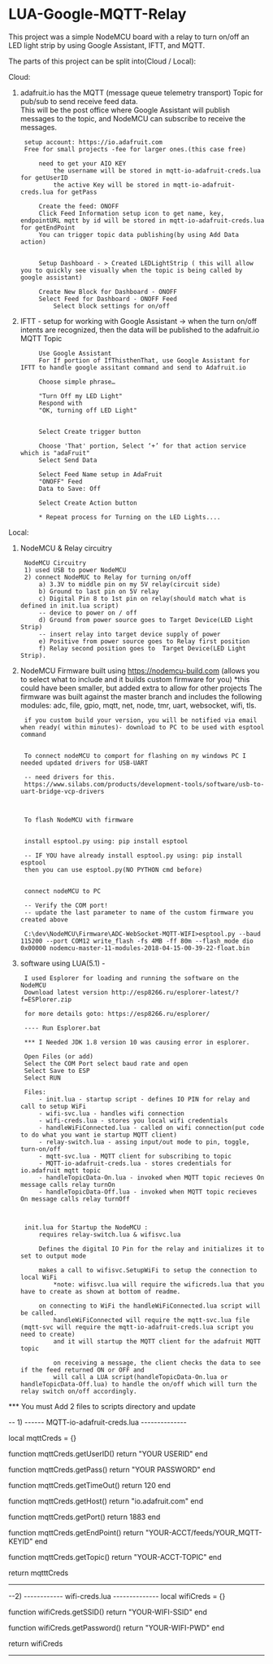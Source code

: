 # LUA-Google-MQTT-Relay

This project was a simple NodeMCU board with a relay to turn on/off an LED light strip by using Google Assistant, IFTT, and MQTT.

The parts of this project can be split into(Cloud / Local):

Cloud: 
1) adafruit.io has the MQTT (message queue telemetry transport) Topic for pub/sub to send receive feed data.  
	This will be the post office where Google Assistant will publish messages to the topic, and NodeMCU can subscribe to receive the messages.
	
		setup account: https://io.adafruit.com
		Free for small projects -fee for larger ones.(this case free)
		
			need to get your AIO KEY
				the username will be stored in mqtt-io-adafruit-creds.lua for getUserID
				the active Key will be stored in mqtt-io-adafruit-creds.lua for getPass
			
			Create the feed: ONOFF
			Click Feed Information setup icon to get name, key, endpointURL mqtt by id will be stored in mqtt-io-adafruit-creds.lua for getEndPoint
			You can trigger topic data publishing(by using Add Data action) 
			
			
			Setup Dashboard - > Created LEDLightStrip ( this will allow you to quickly see visually when the topic is being called by google assistant)
			
			Create New Block for Dashboard - ONOFF
			Select Feed for Dashboard - ONOFF Feed
				Select block settings for on/off
	
	
	
	
2) IFTT - setup for working with Google Assistant -> when the turn on/off intents are recognized, then the data will be published to the adafruit.io MQTT Topic

			Use Google Assistant 
			For If portion of IfThisthenThat, use Google Assistant for IFTT to handle google assitant command and send to Adafruit.io 

			Choose simple phrase…

			"Turn Off my LED Light"
			Respond with
			"OK, turning off LED Light"
			 

			Select Create trigger button

			Choose 'That' portion, Select ‘+’ for that action service which is "adaFruit"
			Select Send Data

			Select Feed Name setup in AdaFruit
			"ONOFF" Feed
			Data to Save: Off

			Select Create Action button

			* Repeat process for Turning on the LED Lights....


Local: 
1) NodeMCU & Relay circuitry

		NodeMCU Circuitry
		1) used USB to power NodeMCU
		2) connect NodeMUC to Relay for turning on/off
			a) 3.3V to middle pin on my 5V relay(circuit side)
			b) Ground to last pin on 5V relay
			c) Digital Pin 8 to 1st pin on relay(should match what is defined in init.lua script)
			-- device to power on / off
			d) Ground from power source goes to Target Device(LED Light Strip)
			-- insert relay into target device supply of power
			e) Positive from power source goes to Relay first position
			f) Relay second position goes to  Target Device(LED Light Strip).




2) NodeMCU Firmware built using https://nodemcu-build.com (allows you to select what to include and it builds custom firmware for you) 
		*this could have been smaller, but added extra to allow for other projects
		The firmware was built against the master branch and includes the following modules: adc, file, gpio, mqtt, net, node, tmr, uart, websocket, wifi, tls.
		
		if you custom build your version, you will be notified via email when ready( within minutes)- download to PC to be used with esptool command
		
		
		To connect nodeMCU to comport for flashing on my windows PC I needed updated drivers for USB-UART
		
		-- need drivers for this.
		https://www.silabs.com/products/development-tools/software/usb-to-uart-bridge-vcp-drivers

		

		To flash NodeMCU with firmware 

		
		install esptool.py using: pip install esptool
		
		-- IF YOU have already install esptool.py using: pip install esptool
		then you can use esptool.py(NO PYTHON cmd before)

		
		connect nodeMCU to PC

		-- Verify the COM port!
		-- update the last parameter to name of the custom firmware you created above
	
		C:\dev\NodeMCU\Firmware\ADC-WebSocket-MQTT-WIFI>esptool.py --baud 115200 --port COM12 write_flash -fs 4MB -ff 80m --flash_mode dio 0x00000 nodemcu-master-11-modules-2018-04-15-00-39-22-float.bin



		
		
		
		
		
		
		
3) software using LUA(5.1) - 

		I used Esplorer for loading and running the software on the NodeMCU
		Download latest version http://esp8266.ru/esplorer-latest/?f=ESPlorer.zip

		for more details goto: https://esp8266.ru/esplorer/
		
		---- Run Esplorer.bat

		*** I Needed JDK 1.8 version 10 was causing error in esplorer.
				
		Open Files (or add)
		Select the COM Port select baud rate and open
		Select Save to ESP 
		Select RUN

		Files: 
			- init.lua - startup script - defines IO PIN for relay and call to setup WiFi
			- wifi-svc.lua - handles wifi connection
			- wifi-creds.lua - stores you local wifi credentials
			- handleWiFiConnected.lua - called on wifi connection(put code to do what you want ie startup MQTT client)
			- relay-switch.lua - assing input/out mode to pin, toggle, turn-on/off
			- mqtt-svc.lua - MQTT client for subscribing to topic
			- MQTT-io-adafruit-creds.lua - stores credentials for io.adafruit mqtt topic
			- handleTopicData-On.lua - invoked when MQTT topic recieves On message calls relay turnOn
			- handleTopicData-Off.lua - invoked when MQTT topic recieves On message calls relay turnOff
			
			

		init.lua for Startup the NodeMCU :
			requires relay-switch.lua & wifisvc.lua  
			
			Defines the digital IO Pin for the relay and initializes it to set to output mode
						
			makes a call to wifisvc.SetupWiFi to setup the connection to local WiFi
				*note: wifisvc.lua will require the wificreds.lua that you have to create as shown at bottom of readme.
			
			on connecting to WiFi the handleWiFiConnected.lua script will be called.
				handleWiFiConnected will require the mqtt-svc.lua file (mqtt-svc will require the mqtt-io-adafruit-creds.lua script you need to create)
				and it will startup the MQTT client for the adafruit MQTT topic
				
				on receiving a message, the client checks the data to see if the feed returned ON or OFF and 
				will call a LUA script(handleTopicData-On.lua or handleTopicData-Off.lua) to handle the on/off which will turn the relay switch on/off accordingly.
			
			
		



*** You must Add 2 files to scripts directory and update

-- 1)
------ MQTT-io-adafruit-creds.lua --------------

local mqttCreds = {}

function mqttCreds.getUserID()
    return "YOUR USERID"
end

function mqttCreds.getPass()
    return "YOUR PASSWORD"
end

function mqttCreds.getTimeOut()
    return 120
end

function mqttCreds.getHost()
    return "io.adafruit.com"
end

function mqttCreds.getPort()
    return 1883
end

function mqttCreds.getEndPoint()
    return "YOUR-ACCT/feeds/YOUR_MQTT-KEYID"
end

function mqttCreds.getTopic()
    return "YOUR-ACCT-TOPIC"
end

return mqtttCreds

----------------------------------


--2) 
------------ wifi-creds.lua --------------
local wifiCreds = {}




function wifiCreds.getSSID()
    return "YOUR-WIFI-SSID"
end

function wifiCreds.getPassword()
    return "YOUR-WIFI-PWD"
end


return wifiCreds

------------------------------------------
